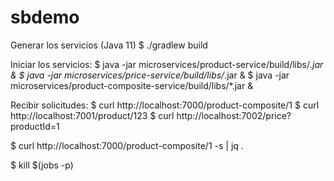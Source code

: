 # sbdemo

Generar los servicios (Java 11)
$ ./gradlew build

Iniciar los servicios:
$ java -jar microservices/product-service/build/libs/*.jar &
$ java -jar microservices/price-service/build/libs/*.jar &
$ java -jar microservices/product-composite-service/build/libs/*.jar &

Recibir solicitudes:
$ curl http://localhost:7000/product-composite/1
$ curl http://localhost:7001/product/123
$ curl http://localhost:7002/price?productId=1

$ curl http://localhost:7000/product-composite/1 -s | jq .

$ kill $(jobs -p)
